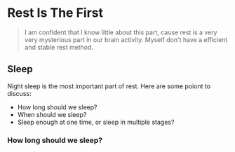 # Rest Is The First
> I am confident that I know little about this part, cause rest is a very very mysterious part in our brain activity. Myself don't have a efficient and stable rest method.


## Sleep
Night sleep is the most important part of rest. Here are some poiont to discuss:
- How long should we sleep?
- When should we sleep?
- Sleep enough at one time, or sleep in multiple stages? 

### How long should we sleep?